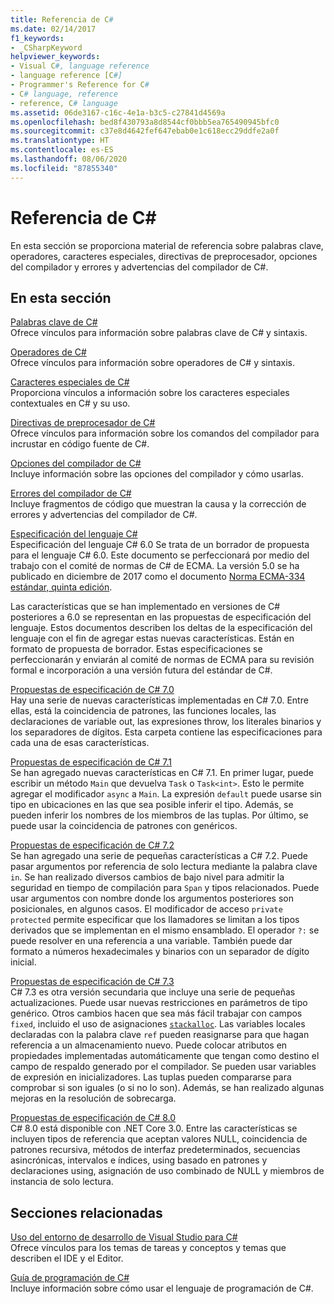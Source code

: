 ```yaml
---
title: Referencia de C#
ms.date: 02/14/2017
f1_keywords:
- _CSharpKeyword
helpviewer_keywords:
- Visual C#, language reference
- language reference [C#]
- Programmer's Reference for C#
- C# language, reference
- reference, C# language
ms.assetid: 06de3167-c16c-4e1a-b3c5-c27841d4569a
ms.openlocfilehash: bed8f430793a8d8544cf0bbb5ea765490945bfc0
ms.sourcegitcommit: c37e8d4642fef647ebab0e1c618ecc29ddfe2a0f
ms.translationtype: HT
ms.contentlocale: es-ES
ms.lasthandoff: 08/06/2020
ms.locfileid: "87855340"
---
```

# <a name="c-reference"></a>Referencia de C#

En esta sección se proporciona material de referencia sobre palabras clave, operadores, caracteres especiales, directivas de preprocesador, opciones del compilador y errores y advertencias del compilador de C#.  
  
## <a name="in-this-section"></a>En esta sección

 [Palabras clave de C#](./keywords/index.md)  
 Ofrece vínculos para información sobre palabras clave de C# y sintaxis.  
  
 [Operadores de C#](./operators/index.md)  
 Ofrece vínculos para información sobre operadores de C# y sintaxis.  

 [Caracteres especiales de C#](./tokens/index.md)  
 Proporciona vínculos a información sobre los caracteres especiales contextuales en C# y su uso.  

 [Directivas de preprocesador de C#](./preprocessor-directives/index.md)  
 Ofrece vínculos para información sobre los comandos del compilador para incrustar en código fuente de C#.  
  
 [Opciones del compilador de C#](./compiler-options/index.md)  
 Incluye información sobre las opciones del compilador y cómo usarlas.  
  
 [Errores del compilador de C#](./compiler-messages/index.md)  
 Incluye fragmentos de código que muestran la causa y la corrección de errores y advertencias del compilador de C#.  
  
 [Especificación del lenguaje C#](../../../_csharplang/spec/introduction.md)  
 Especificación del lenguaje C# 6.0 Se trata de un borrador de propuesta para el lenguaje C# 6.0. Este documento se perfeccionará por medio del trabajo con el comité de normas de C# de ECMA. La versión 5.0 se ha publicado en diciembre de 2017 como el documento [Norma ECMA-334 estándar, quinta edición](https://www.ecma-international.org/publications/files/ECMA-ST/ECMA-334.pdf).

Las características que se han implementado en versiones de C# posteriores a 6.0 se representan en las propuestas de especificación del lenguaje. Estos documentos describen los deltas de la especificación del lenguaje con el fin de agregar estas nuevas características. Están en formato de propuesta de borrador. Estas especificaciones se perfeccionarán y enviarán al comité de normas de ECMA para su revisión formal e incorporación a una versión futura del estándar de C#.

 [Propuestas de especificación de C# 7.0](../../../_csharplang/proposals/csharp-7.0/pattern-matching.md)  
 Hay una serie de nuevas características implementadas en C# 7.0. Entre ellas, está la coincidencia de patrones, las funciones locales, las declaraciones de variable out, las expresiones throw, los literales binarios y los separadores de dígitos. Esta carpeta contiene las especificaciones para cada una de esas características.
  
 [Propuestas de especificación de C# 7.1](../../../_csharplang/proposals/csharp-7.1/async-main.md)  
 Se han agregado nuevas características en C# 7.1. En primer lugar, puede escribir un método `Main` que devuelva `Task` o `Task<int>`. Esto le permite agregar el modificador `async` a `Main`. La expresión `default` puede usarse sin tipo en ubicaciones en las que sea posible inferir el tipo. Además, se pueden inferir los nombres de los miembros de las tuplas. Por último, se puede usar la coincidencia de patrones con genéricos.

 [Propuestas de especificación de C# 7.2](../../../_csharplang/proposals/csharp-7.2/readonly-ref.md)  
 Se han agregado una serie de pequeñas características a C# 7.2. Puede pasar argumentos por referencia de solo lectura mediante la palabra clave `in`. Se han realizado diversos cambios de bajo nivel para admitir la seguridad en tiempo de compilación para `Span` y tipos relacionados. Puede usar argumentos con nombre donde los argumentos posteriores son posicionales, en algunos casos. El modificador de acceso `private protected` permite especificar que los llamadores se limitan a los tipos derivados que se implementan en el mismo ensamblado. El operador `?:` se puede resolver en una referencia a una variable. También puede dar formato a números hexadecimales y binarios con un separador de dígito inicial.

 [Propuestas de especificación de C# 7.3](../../../_csharplang/proposals/csharp-7.3/blittable.md)  
 C# 7.3 es otra versión secundaria que incluye una serie de pequeñas actualizaciones. Puede usar nuevas restricciones en parámetros de tipo genérico. Otros cambios hacen que sea más fácil trabajar con campos `fixed`, incluido el uso de asignaciones [`stackalloc`](./operators/stackalloc.md). Las variables locales declaradas con la palabra clave `ref` pueden reasignarse para que hagan referencia a un almacenamiento nuevo. Puede colocar atributos en propiedades implementadas automáticamente que tengan como destino el campo de respaldo generado por el compilador. Se pueden usar variables de expresión en inicializadores. Las tuplas pueden compararse para comprobar si son iguales (o si no lo son). Además, se han realizado algunas mejoras en la resolución de sobrecarga.
  
 [Propuestas de especificación de C# 8.0](../../../_csharplang/proposals/csharp-8.0/nullable-reference-types.md)  
 C# 8.0 está disponible con .NET Core 3.0. Entre las características se incluyen tipos de referencia que aceptan valores NULL, coincidencia de patrones recursiva, métodos de interfaz predeterminados, secuencias asincrónicas, intervalos e índices, using basado en patrones y declaraciones using, asignación de uso combinado de NULL y miembros de instancia de solo lectura.
  
## <a name="related-sections"></a>Secciones relacionadas  

 [Uso del entorno de desarrollo de Visual Studio para C#](/visualstudio/get-started/csharp)  
 Ofrece vínculos para los temas de tareas y conceptos y temas que describen el IDE y el Editor.  
  
 [Guía de programación de C#](../programming-guide/index.md)  
 Incluye información sobre cómo usar el lenguaje de programación de C#.
